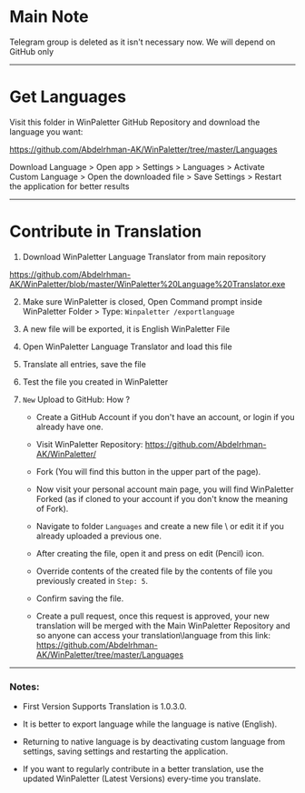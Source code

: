 # Main Note

Telegram group is deleted as it isn't necessary now. We will depend on GitHub only   

---

# Get Languages

Visit this folder in WinPaletter GitHub Repository and download the language you want:

https://github.com/Abdelrhman-AK/WinPaletter/tree/master/Languages

Download Language > Open app > Settings > Languages > Activate Custom Language > Open the downloaded file > Save Settings > Restart the application for better results

---

# Contribute in Translation

1) Download WinPaletter Language Translator from main repository

https://github.com/Abdelrhman-AK/WinPaletter/blob/master/WinPaletter%20Language%20Translator.exe

2) Make sure WinPaletter is closed, Open Command prompt inside WinPaletter Folder > Type: `Winpaletter /exportlanguage`

3) A new file will be exported, it is English WinPaletter File

4) Open WinPaletter Language Translator and load this file

5) Translate all entries, save the file

6) Test the file you created in WinPaletter

7) `New` Upload to GitHub: How ?
   
   - Create a GitHub Account if you don't have an account, or login if you already have one.
   
   - Visit WinPaletter Repository: https://github.com/Abdelrhman-AK/WinPaletter/
   
   - Fork (You will find this button in the upper part of the page).
   
   - Now visit your personal account main page, you will find WinPaletter Forked (as if cloned to your account if you don't know the meaning of Fork).
   
   - Navigate to folder `Languages` and create a new file \ or edit it if you already uploaded a previous one.
   
   - After creating the file, open it and press on edit (Pencil) icon.
   
   - Override contents of the created file by the contents of file you previously created in `Step: 5`.
   
   - Confirm saving the file.
   
   - Create a pull request, once this request is approved, your new translation will be merged with the Main WinPaletter Repository and so anyone can access your translation\language from this link: https://github.com/Abdelrhman-AK/WinPaletter/tree/master/Languages

---

### Notes:

- First Version Supports Translation is 1.0.3.0.

- It is better to export language while the language is native (English).

- Returning to native language is by deactivating custom language from settings, saving settings and restarting the application.

- If you want to regularly contribute in a better translation, use the updated WinPaletter (Latest Versions) every-time you translate.
